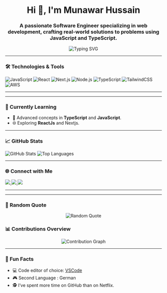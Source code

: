 <h1 align="center">Hi 👋, I'm Munawar Hussain</h1>
<h3 align="center">A passionate Software Engineer specializing in web development, crafting real-world solutions to problems using JavaScript and TypeScript.</h3>

<p align="center">
  <img src="https://readme-typing-svg.herokuapp.com?font=Fira+Code&weight=500&size=22&pause=1000&width=435&lines=Welcome+to+my+GitHub+Profile!;I+love+building+awesome+projects!;Let%27s+collaborate+and+grow+together!" alt="Typing SVG" />
</p>

---

### 🛠️ Technologies & Tools

<p>
  <img src="https://img.shields.io/badge/JavaScript-F7DF1E?style=for-the-badge&logo=javascript&logoColor=black" alt="JavaScript"/>
  <img src="https://img.shields.io/badge/React-20232A?style=for-the-badge&logo=react&logoColor=61DAFB" alt="React"/>
  <img src="https://img.shields.io/badge/Next.js-000000?style=for-the-badge&logo=next.js&logoColor=white" alt="Next.js" />
  <img src="https://img.shields.io/badge/Node.js-43853D?style=for-the-badge&logo=node.js&logoColor=white" alt="Node.js"/>
  <img src="https://img.shields.io/badge/TypeScript-007ACC?style=for-the-badge&logo=typescript&logoColor=white" alt="TypeScript"/>
  <img src="https://img.shields.io/badge/TailwindCSS-38B2AC?style=for-the-badge&logo=tailwind-css&logoColor=white" alt="TailwindCSS"/>
  <img src="https://img.shields.io/badge/AWS-232F3E?style=for-the-badge&logo=amazon-aws&logoColor=white" alt="AWS"/>
</p>

---

<!-- ### 🏆 Achievements

- 🌟 **[Autofixia]**  
  _E.g., Built a SaaS platform that served 1000+ users._
  
- 🎉 **[Insert Notable Achievement #2]**  
  _E.g., Contributed to 10+ open-source projects._

- 🥇 **Certifications:**  
  - [Certification 1 (e.g., AWS Certified Solutions Architect)](link)
  - [Certification 2 (e.g., React Advanced)](link) -->


---

### 🌱 Currently Learning

- 🚀 Advanced concepts in **TypeScript** and **JavaScript**.  
- 🌐 Exploring **ReactJs** and Nextjs.

---

### 📈 GitHub Stats

<p>
  <img src="https://github-readme-stats.vercel.app/api?username=Munawarhussain729&show_icons=true&theme=radical" alt="GitHub Stats" />
  <img src="https://github-readme-stats.vercel.app/api/top-langs/?username=Munawarhussain729&layout=compact&theme=radical" alt="Top Languages" />
</p>

---
<!--
### 🧑‍💻 Featured Projects

- 💼 **[Project 1: Portfolio Maker](https://github.com/username/project1)**  
  A dynamic React-based tool for creating stunning developer portfolios.  
  ![React](https://img.shields.io/badge/-React-blue) ![TailwindCSS](https://img.shields.io/badge/-TailwindCSS-green)

- 📊 **[Project 2: Analytics Dashboard](https://github.com/username/project2)**  
  A powerful analytics dashboard built with TypeScript and Node.js.  
  ![TypeScript](https://img.shields.io/badge/-TypeScript-blue) ![Node.js](https://img.shields.io/badge/-Node.js-green)

---
-->

### 🌐 Connect with Me

<p>
  <a href="https://www.linkedin.com/in/munawar-hussain-848a3a202/" target="_blank">
    <img src="https://img.shields.io/badge/-LinkedIn-blue?style=for-the-badge&logo=linkedin&logoColor=white" />
  </a>
  <a href="mailto:munawarhussa.7@gmail.com">
    <img src="https://img.shields.io/badge/-Gmail-D14836?style=for-the-badge&logo=gmail&logoColor=white" />
  </a>
  <a href="https://munawar-hussain-portfolio.vercel.app/" target="_blank">
    <img src="https://img.shields.io/badge/-Portfolio-24292e?style=for-the-badge&logo=GithubPages&logoColor=white" />
  </a>
</p>

---

<!-- ### 🔥 Contribution Streak

<p align="center">
  <img src="https://github-readme-streak-stats.herokuapp.com/?user=Munawarhussain729&theme=radical" alt="GitHub Streak" />
</p>
-->
---

### 🌟 Random Quote

<p align="center">
  <img src="https://quotes-github-readme.vercel.app/api?type=horizontal&theme=radical" alt="Random Quote" />
</p>

### 📊 Contributions Overview

<!-- Contribution Graph -->
<p align="center">
  <img src="https://github-profile-summary-cards.vercel.app/api/cards/productive-time?username=Munawarhussain729&theme=radical&utcOffset=4" alt="Contribution Graph" />
</p>



---

### 🚀 Fun Facts

- 💻 Code editor of choice: [VSCode](https://code.visualstudio.com/)
- 🎮 Second Language : German
- 🕵️ I’ve spent more time on GitHub than on Netflix.
